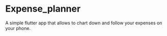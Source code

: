 # Expense_planner

A simple flutter app that allows to chart down and follow your expenses on your phone. 
